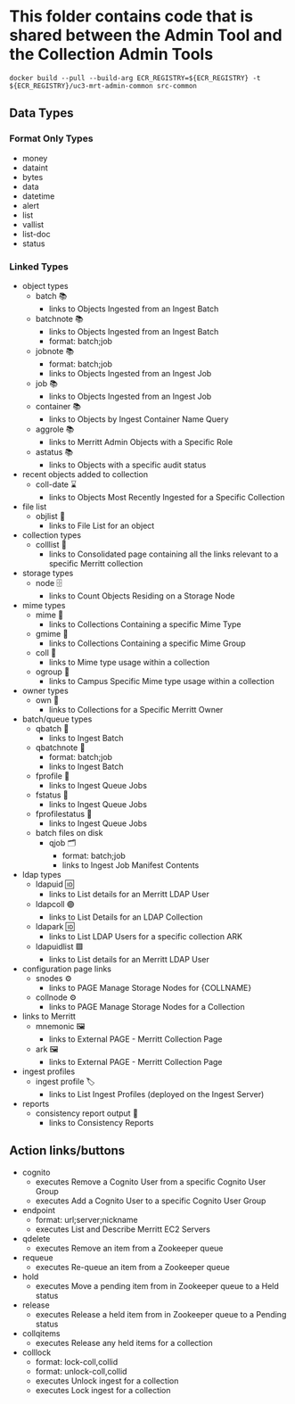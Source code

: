 # This folder contains code that is shared between the Admin Tool and the Collection Admin Tools

```
docker build --pull --build-arg ECR_REGISTRY=${ECR_REGISTRY} -t ${ECR_REGISTRY}/uc3-mrt-admin-common src-common
```

## Data Types

### Format Only Types
- money
- dataint
- bytes
- data
- datetime
- alert
- list
- vallist
- list-doc
- status

### Linked Types
- object types
  - batch 📚
    - links to Objects Ingested from an Ingest Batch
  - batchnote 📚
    - links to Objects Ingested from an Ingest Batch
    - format: batch;job
  - jobnote 📚
    - format: batch;job
    - links to Objects Ingested from an Ingest Job
  - job 📚
    - links to Objects Ingested from an Ingest Job
  - container 📚
    - links to Objects by Ingest Container Name Query
  - aggrole 📚
    - links to Merritt Admin Objects with a Specific Role
  - astatus 📚
    - links to Objects with a specific audit status
- recent objects added to collection
  - coll-date ⌛
    - links to Objects Most Recently Ingested for a Specific Collection
- file list
  - objlist 📑
    - links to File List for an object
- collection types
  - colllist 🧺
    - links to Consolidated page containing all the links relevant to a specific Merritt collection 
- storage types
  - node 🗄
    - links to Count Objects Residing on a Storage Node
- mime types
  - mime 🎨
    - links to Collections Containing a specific Mime Type
  - gmime 🎨
    - links to Collections Containing a specific Mime Group
  - coll 🎨
    - links to Mime type usage within a collection 
  - ogroup 🎨
    - links to Campus Specific Mime type usage within a collection
- owner types
  - own 🏫
    - links to Collections for a Specific Merritt Owner
- batch/queue types
  - qbatch 🔷
    - links to Ingest Batch
  - qbatchnote 🔷
    - format: batch;job
    - links to Ingest Batch
  - fprofile 🔵
    - links to Ingest Queue Jobs
  - fstatus 🔵
    - links to Ingest Queue Jobs
  - fprofilestatus 🔵
    - links to Ingest Queue Jobs
  - batch files on disk
    - qjob 🗂
      - format: batch;job
      - links to Ingest Job Manifest Contents
- ldap types
  - ldapuid 🆔
    - links to List details for an Merritt LDAP User
  - ldapcoll 🟣
    - links to List Details for an LDAP Collection
  - ldapark 🆔
    - links to List LDAP Users for a specific collection ARK
  - ldapuidlist 🟪
    - links to List details for an Merritt LDAP User
- configuration page links
  - snodes ⚙
    - links to PAGE Manage Storage Nodes for {COLLNAME}
  - collnode ⚙
    - links to PAGE Manage Storage Nodes for a Collection
- links to Merritt
  - mnemonic 🖼
     - links to External PAGE - Merritt Collection Page
  - ark 🖼
    - links to External PAGE - Merritt Collection Page
- ingest profiles
  - ingest profile 🏷
    - links to List Ingest Profiles (deployed on the Ingest Server)
- reports
  - consistency report output 🧪
    - links to Consistency Reports
## Action links/buttons
- cognito
  - executes Remove a Cognito User from a specific Cognito User Group
  - executes Add a Cognito User to a specific Cognito User Group
- endpoint
  - format: url;server;nickname
  - executes List and Describe Merritt EC2 Servers
- qdelete
  - executes Remove an item from a Zookeeper queue
- requeue
  - executes Re-queue an item from a Zookeeper queue
- hold
  - executes Move a pending item from in Zookeeper queue to a Held status
- release
  - executes Release a held item from in Zookeeper queue to a Pending status
- collqitems
  - executes Release any held items for a collection
- colllock
  - format: lock-coll,collid
  - format: unlock-coll,collid
  - executes Unlock ingest for a collection
  - executes Lock ingest for a collection
